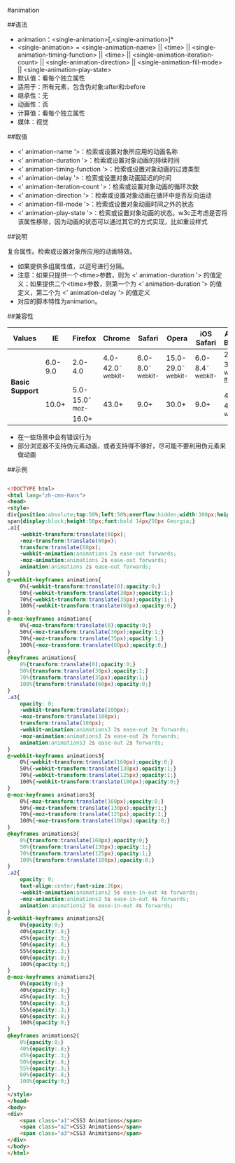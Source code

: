 #animation

##语法

- animation：&lt;single-animation&gt;[,&lt;single-animation&gt;]*
- &lt;single-animation&gt; = &lt;single-animation-name&gt; || &lt;time&gt; || &lt;single-animation-timing-function&gt; || &lt;time&gt; || &lt;single-animation-iteration-count&gt; || &lt;single-animation-direction&gt; || &lt;single-animation-fill-mode&gt; || &lt;single-animation-play-state&gt;
- 默认值：看每个独立属性
- 适用于：所有元素，包含伪对象:after和:before
- 继承性：无
- 动画性：否
- 计算值：看每个独立属性
- 媒体：视觉


##取值

- &lt;' animation-name '&gt;：检索或设置对象所应用的动画名称
- &lt;' animation-duration '&gt;：检索或设置对象动画的持续时间
- &lt;' animation-timing-function '&gt;：检索或设置对象动画的过渡类型
- &lt;' animation-delay '&gt;：检索或设置对象动画延迟的时间
- &lt;' animation-iteration-count '&gt;：检索或设置对象动画的循环次数
- &lt;' animation-direction '&gt;：检索或设置对象动画在循环中是否反向运动
- &lt;' animation-fill-mode '&gt;：检索或设置对象动画时间之外的状态
- &lt;' animation-play-state '&gt;：检索或设置对象动画的状态。w3c正考虑是否将该属性移除，因为动画的状态可以通过其它的方式实现，比如重设样式


##说明

复合属性。检索或设置对象所应用的动画特效。

- 如果提供多组属性值，以逗号进行分隔。
- 注意：如果只提供一个&lt;time&gt;参数，则为 &lt;' animation-duration '&gt; 的值定义；如果提供二个&lt;time&gt;参数，则第一个为 &lt;' animation-duration '&gt; 的值定义，第二个为 &lt;' animation-delay '&gt; 的值定义
- 对应的脚本特性为animation。


##兼容性


<table class="compatible">
<thead>
    <tr>
        <th>Values</th>
        <th>IE</th>
        <th>Firefox</th>
        <th>Chrome</th>
        <th>Safari</th>
        <th>Opera</th>
        <th>iOS Safari</th>
        <th>Android Browser</th>
        <th>Android Chrome</th>
    </tr>
</thead>
<tbody>
    <tr>
        <td rowspan="3"><strong>Basic Support</strong></td>
        <td class="unsupport">6.0-9.0</td>
        <td class="unsupport">2.0-4.0</td>
        <td class="support">4.0-42.0<sup class="fix">-webkit-</sup></td>
        <td class="support">6.0-8.0<sup class="fix">-webkit-</sup></td>
        <td class="support">15.0-29.0<sup class="fix">-webkit-</sup></td>
        <td class="support">6.0-8.4<sup class="fix">-webkit-</sup></td>
        <td class="partsupport">2.1-3.0<sup class="fix">-webkit-</sup> <sup><a href="#support1">#1</a></sup></td>
        <td class="support" rowspan="3">18.0-42.0<sup class="fix">-webkit-</sup></td>
    </tr>
    <tr>
        <td class="support" rowspan="2">10.0+</td>
        <td class="support">5.0-15.0<sup class="fix">-moz-</sup></td>
        <td class="support" rowspan="2">43.0+</td>
        <td class="support" rowspan="2">9.0+</td>
        <td class="support" rowspan="2">30.0+</td>
        <td class="support" rowspan="2">9.0+</td>
        <td class="support" rowspan="2">4.0-40.0<sup class="fix">-webkit-</sup></td>
    </tr>
    <tr>
        <td class="support">16.0+</td>
    </tr>
</tbody>
</table>


- 在一些场景中会有错误行为
- 部分浏览器不支持伪元素动画，或者支持得不够好，尽可能不要利用伪元素来做动画


##示例

```html

<!DOCTYPE html>
<html lang="zh-cmn-Hans">
<head>
<style>
div{position:absolute;top:50%;left:50%;overflow:hidden;width:300px;height:150px;margin:-75px 0 0 -150px;border:3px solid #eee;background:#e0e0e0;}
span{display:block;height:50px;font:bold 14px/50px Georgia;}
.a1{
    -webkit-transform:translate(60px);
    -moz-transform:translate(60px);
    transform:translate(60px);
    -webkit-animation:animations 2s ease-out forwards;
    -moz-animation:animations 2s ease-out forwards;
    animation:animations 2s ease-out forwards;
}
@-webkit-keyframes animations{
    0%{-webkit-transform:translate(0);opacity:0;}
    50%{-webkit-transform:translate(30px);opacity:1;}
    70%{-webkit-transform:translate(35px);opacity:1;}
    100%{-webkit-transform:translate(60px);opacity:0;}
}
@-moz-keyframes animations{
    0%{-moz-transform:translate(0);opacity:0;}
    50%{-moz-transform:translate(30px);opacity:1;}
    70%{-moz-transform:translate(35px);opacity:1;}
    100%{-moz-transform:translate(60px);opacity:0;}
}
@keyframes animations{
    0%{transform:translate(0);opacity:0;}
    50%{transform:translate(30px);opacity:1;}
    70%{transform:translate(35px);opacity:1;}
    100%{transform:translate(60px);opacity:0;}
}
.a3{
    opacity: 0;
    -webkit-transform:translate(100px);
    -moz-transform:translate(100px);
    transform:translate(100px);
    -webkit-animation:animations3 2s ease-out 2s forwards;
    -moz-animation:animations3 2s ease-out 2s forwards;
    animation:animations3 2s ease-out 2s forwards;
}
@-webkit-keyframes animations3{
    0%{-webkit-transform:translate(160px);opacity:0;}
    50%{-webkit-transform:translate(130px);opacity:1;}
    70%{-webkit-transform:translate(125px);opacity:1;}
    100%{-webkit-transform:translate(100px);opacity:0;}
}
@-moz-keyframes animations3{
    0%{-moz-transform:translate(160px);opacity:0;}
    50%{-moz-transform:translate(130px);opacity:1;}
    70%{-moz-transform:translate(125px);opacity:1;}
    100%{-moz-transform:translate(100px);opacity:0;}
}
@keyframes animations3{
    0%{transform:translate(160px);opacity:0;}
    50%{transform:translate(130px);opacity:1;}
    70%{transform:translate(125px);opacity:1;}
    100%{transform:translate(100px);opacity:0;}
}
.a2{
    opacity: 0;
    text-align:center;font-size:26px;
    -webkit-animation:animations2 5s ease-in-out 4s forwards;
    -moz-animation:animations2 5s ease-in-out 4s forwards;
    animation:animations2 5s ease-in-out 4s forwards;
}
@-webkit-keyframes animations2{
    0%{opacity:0;}
    40%{opacity:.8;}
    45%{opacity:.3;}
    50%{opacity:.8;}
    55%{opacity:.3;}
    60%{opacity:.8;}
    100%{opacity:0;}
}
@-moz-keyframes animations2{
    0%{opacity:0;}
    40%{opacity:.8;}
    45%{opacity:.3;}
    50%{opacity:.8;}
    55%{opacity:.3;}
    60%{opacity:.8;}
    100%{opacity:0;}
}
@keyframes animations2{
    0%{opacity:0;}
    40%{opacity:.8;}
    45%{opacity:.3;}
    50%{opacity:.8;}
    55%{opacity:.3;}
    60%{opacity:.8;}
    100%{opacity:0;}
}
</style>
</head>
<body>
<div>
    <span class="a1">CSS3 Animations</span>
    <span class="a2">CSS3 Animations</span>
    <span class="a3">CSS3 Animations</span>
</div>
</body>
</html>

```
